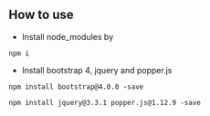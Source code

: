 ## How to use

- Install node_modules by
```
npm i
```

- Install bootstrap 4, jquery and popper.js
```
npm install bootstrap@4.0.0 -save
``` 

```
npm install jquery@3.3.1 popper.js@1.12.9 -save
```